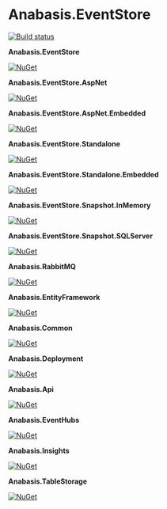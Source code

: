 # Anabasis.EventStore

[![Build status](https://ci.appveyor.com/api/projects/status/8o55d4gio3ck049g?svg=true)](https://ci.appveyor.com/project/thomasraynal/anabasis-eventstore)

**Anabasis.EventStore**

[![NuGet](https://img.shields.io/nuget/v/Anabasis.EventStore.svg)](https://www.nuget.org/packages/Anabasis.EventStore)

**Anabasis.EventStore.AspNet**

[![NuGet](https://img.shields.io/nuget/v/Anabasis.EventStore.AspNet.svg)](https://www.nuget.org/packages/Anabasis.EventStore.AspNet)

**Anabasis.EventStore.AspNet.Embedded**

[![NuGet](https://img.shields.io/nuget/v/Anabasis.EventStore.AspNet.Embedded.svg)](https://www.nuget.org/packages/Anabasis.EventStore.AspNet.Embedded)

**Anabasis.EventStore.Standalone**

[![NuGet](https://img.shields.io/nuget/v/Anabasis.EventStore.Standalone.svg)](https://www.nuget.org/packages/Anabasis.EventStore.Standalone)

**Anabasis.EventStore.Standalone.Embedded**

[![NuGet](https://img.shields.io/nuget/v/Anabasis.EventStore.Standalone.Embedded.svg)](https://www.nuget.org/packages/Anabasis.EventStore.Standalone.Embedded)

**Anabasis.EventStore.Snapshot.InMemory**

[![NuGet](https://img.shields.io/nuget/v/Anabasis.EventStore.Snapshot.InMemory.svg)](https://www.nuget.org/packages/Anabasis.EventStore.Snapshot.InMemory)

**Anabasis.EventStore.Snapshot.SQLServer**

[![NuGet](https://img.shields.io/nuget/v/Anabasis.EventStore.Snapshot.SQLServer.svg)](https://www.nuget.org/packages/Anabasis.EventStore.Snapshot.SQLServer)

**Anabasis.RabbitMQ**

[![NuGet](https://img.shields.io/nuget/v/Anabasis.RabbitMQ.svg)](https://www.nuget.org/packages/Anabasis.RabbitMQ)

**Anabasis.EntityFramework**

[![NuGet](https://img.shields.io/nuget/v/Anabasis.EntityFramework.svg)](https://www.nuget.org/packages/Anabasis.EntityFramework)

**Anabasis.Common**

[![NuGet](https://img.shields.io/nuget/v/Anabasis.Common.svg)](https://www.nuget.org/packages/Anabasis.Common)

**Anabasis.Deployment**

[![NuGet](https://img.shields.io/nuget/v/Anabasis.Deployment.svg)](https://www.nuget.org/packages/Anabasis.Deployment)

**Anabasis.Api**

[![NuGet](https://img.shields.io/nuget/v/Anabasis.Api.svg)](https://www.nuget.org/packages/Anabasis.Api)

**Anabasis.EventHubs**

[![NuGet](https://img.shields.io/nuget/v/Anabasis.EventHubs.svg)](https://www.nuget.org/packages/Anabasis.EventHubs)

**Anabasis.Insights**

[![NuGet](https://img.shields.io/nuget/v/Anabasis.Insights.svg)](https://www.nuget.org/packages/Anabasis.Insights)

**Anabasis.TableStorage**

[![NuGet](https://img.shields.io/nuget/v/Anabasis.TableStorage.svg)](https://www.nuget.org/packages/Anabasis.TableStorage)

